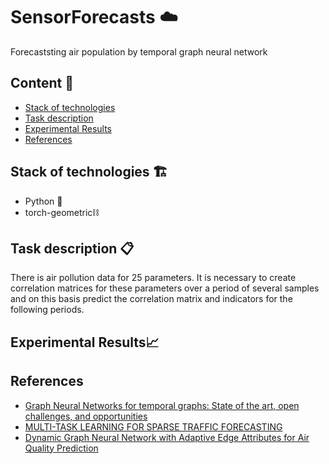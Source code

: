 # SensorForecasts ☁️

Forecaststing air population by temporal graph neural network 

## Content 📖

- [Stack of technologies](#Stack-of-technologies)
- [Task description](#Task-description)
- [Experimental Results](#Experimental-Results)
- [References](#References)

##  Stack of technologies 🏗

- Python 🐍
- torch-geometric⛓

## Task description 📋

There is air pollution data for 25 parameters. It is necessary to create correlation matrices for these parameters over a period of several samples and on this basis predict the correlation matrix and indicators for the following periods.

##  Experimental Results📈


## References
- [Graph Neural Networks for temporal graphs: State of the art, open
challenges, and opportunities](https://arxiv.org/pdf/2302.01018.pdf)
- [MULTI-TASK LEARNING FOR SPARSE TRAFFIC FORECASTING](https://arxiv.org/pdf/2211.09984v1.pdf)
- [Dynamic Graph Neural Network with Adaptive Edge Attributes for Air Quality Prediction](https://arxiv.org/pdf/2302.09977.pdf)




